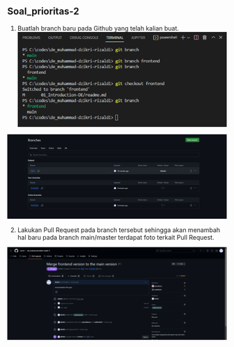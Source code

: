 ## Soal_prioritas-2

1. Buatlah branch baru pada Github yang telah kalian buat.
![alt text](https://github.com/ddzikri/de_muhammad-dzikri-rizaldi/blob/main/03_Version-Control-System/screenshot/gambar1_soal-prioritas-2.png?raw=true)

![alt text](https://github.com/ddzikri/de_muhammad-dzikri-rizaldi/blob/main/03_Version-Control-System/screenshot/gambar1a_soal-prioritas-2.png?raw=true)


2. Lakukan Pull Request pada branch tersebut sehingga akan menambah hal baru pada branch main/master
terdapat foto terkait Pull Request.

![alt text](https://github.com/ddzikri/de_muhammad-dzikri-rizaldi/blob/main/03_Version-Control-System/screenshot/gambar2_soal-prioritas-2.png?raw=true)
